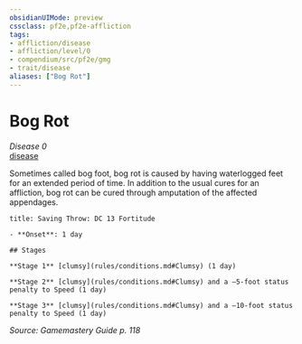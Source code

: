 ```yaml
---
obsidianUIMode: preview
cssclass: pf2e,pf2e-affliction
tags:
- affliction/disease
- affliction/level/0
- compendium/src/pf2e/gmg
- trait/disease
aliases: ["Bog Rot"]
---
```

# Bog Rot
*Disease 0*  
[disease](rules/traits/disease.md "Disease Effect Trait")  

Sometimes called bog foot, bog rot is caused by having waterlogged feet for an extended period of time. In addition to the usual cures for an affliction, bog rot can be cured through amputation of the affected appendages.

```ad-inline-affliction
title: Saving Throw: DC 13 Fortitude

- **Onset**: 1 day

## Stages

**Stage 1** [clumsy](rules/conditions.md#Clumsy) (1 day)

**Stage 2** [clumsy](rules/conditions.md#Clumsy) and a –5-foot status penalty to Speed (1 day)

**Stage 3** [clumsy](rules/conditions.md#Clumsy) and a –10-foot status penalty to Speed (1 day)
```

*Source: Gamemastery Guide p. 118*